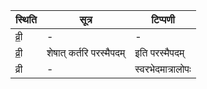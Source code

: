| स्थिति | सूत्र | टिप्पणी |
| ----- | ------- | ------ |
| व्री॒ | - | - |
| व्री॒ | शेषात् कर्तरि परस्मैपदम् | इति परस्मैपदम् |
| व्री | - | स्वरभेदमात्रालोपः |
